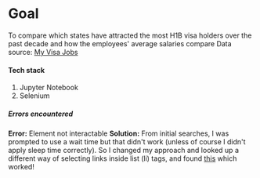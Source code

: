# Goal
To compare which states have attracted the most H1B visa holders over the past decade and how the employees' average salaries compare
Data source: [My Visa Jobs](https://www.myvisajobs.com/Reports/)

#### Tech stack
1. Jupyter Notebook
2. Selenium

##### Errors encountered
**Error:** Element not interactable
**Solution:** From initial searches, I was prompted to use a wait time but that didn't work (unless of course I didn't apply sleep time correctly). So I changed my approach and looked up a different way of selecting links inside list (li) tags, and found [this](https://stackoverflow.com/questions/44603217/selenium-find-link-within-li-tag-and-click) which worked!